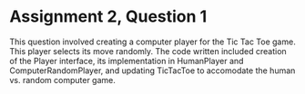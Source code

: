 # Assignment 2, Question 1

This question involved creating a computer player for the Tic Tac Toe game. This player selects its move randomly. The code written 
included creation of the Player interface, its implementation in HumanPlayer and ComputerRandomPlayer, and updating TicTacToe to accomodate the human vs. random 
computer game.
